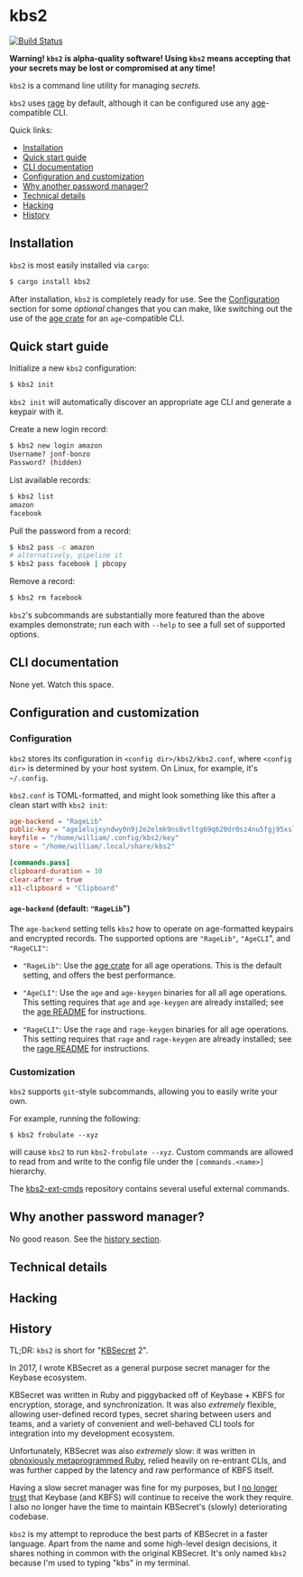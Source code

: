 kbs2
====

[![Build Status](https://img.shields.io/github/workflow/status/woodruffw/kbs2/CI/master)](https://github.com/woodruffw/kbs2/actions?query=workflow%3ACI)

**Warning! `kbs2` is alpha-quality software! Using `kbs2` means accepting that your secrets may be lost or compromised at any time!**

`kbs2` is a command line utility for managing *secrets*.

`kbs2` uses [rage](https://github.com/str4d/rage) by default, although it can be configured use any
[age](https://github.com/FiloSottile/age)-compatible CLI.

Quick links:

* [Installation](#installation)
* [Quick start guide](#quick-start-guide)
* [CLI documentation](#cli-documentation)
* [Configuration and customization](#configuration-and-customization)
* [Why another password manager?](#why-another-password-manager)
* [Technical details](#technical-details)
* [Hacking](#hacking)
* [History](#history)

## Installation

`kbs2` is most easily installed via `cargo`:

```bash
$ cargo install kbs2
```

After installation, `kbs2` is completely ready for use. See the
[Configuration](#configuration) section for some *optional* changes that you can
make, like switching out the use of the [age crate](https://docs.rs/age/)
for an `age`-compatible CLI.

## Quick start guide

Initialize a new `kbs2` configuration:

```bash
$ kbs2 init
```

`kbs2 init` will automatically discover an appropriate age CLI and generate a keypair with it.

Create a new login record:

```bash
$ kbs2 new login amazon
Username? jonf-bonzo
Password? (hidden)
```

List available records:

```bash
$ kbs2 list
amazon
facebook
```

Pull the password from a record:

```bash
$ kbs2 pass -c amazon
# alternatively, pipeline it
$ kbs2 pass facebook | pbcopy
```

Remove a record:

```bash
$ kbs2 rm facebook
```

`kbs2`'s subcommands are substantially more featured than the above examples demonstrate;
run each with `--help` to see a full set of supported options.

## CLI documentation

None yet. Watch this space.

## Configuration and customization

### Configuration

`kbs2` stores its configuration in `<config dir>/kbs2/kbs2.conf`, where `<config dir>` is determined
by your host system. On Linux, for example, it's `~/.config`.

`kbs2.conf` is TOML-formatted, and might look something like this after a clean start with `kbs2 init`:

```toml
age-backend = "RageLib"
public-key = "age1elujxyndwy0n9j2e2elmk9ns8vtltg69q620dr0sz4nu5fgj95xsl2peea"
keyfile = "/home/william/.config/kbs2/key"
store = "/home/william/.local/share/kbs2"

[commands.pass]
clipboard-duration = 10
clear-after = true
x11-clipboard = "Clipboard"
```

#### `age-backend` (default: `"RageLib`")

The `age-backend` setting tells `kbs2` how to operate on age-formatted keypairs and encrypted
records. The supported options are `"RageLib"`, `"AgeCLI`", and `"RageCLI"`:

* `"RageLib"`: Use the [age crate](https://docs.rs/age/) for all age operations. This is the default
setting, and offers the best performance.

* `"AgeCLI"`: Use the `age` and `age-keygen` binaries for all all age operations. This setting
requires that `age` and `age-keygen` are already installed; see the
[age README](https://github.com/FiloSottile/age#installation) for instructions.

* `"RageCLI"`: Use the `rage` and `rage-keygen` binaries for all age operations. This setting
requires that `rage` and `rage-keygen` are already installed; see the
[rage README](https://github.com/str4d/rage#installation) for instructions.

### Customization

`kbs2` supports `git`-style subcommands, allowing you to easily write your own.

For example, running the following:

```
$ kbs2 frobulate --xyz
```

will cause `kbs2` to run `kbs2-frobulate --xyz`. Custom commands are allowed to read from and
write to the config file under the `[commands.<name>]` hierarchy.

The [kbs2-ext-cmds](https://github.com/woodruffw/kbs2-ext-cmds) repository contains several useful
external commands.

## Why another password manager?

No good reason. See the [history section](#history).

## Technical details

## Hacking

## History

TL;DR: `kbs2` is short for "[KBSecret](https://github.com/kbsecret/kbsecret) 2".

In 2017, I wrote KBSecret as a general purpose secret manager for the Keybase ecosystem.

KBSecret was written in Ruby and piggybacked off of Keybase + KBFS for encryption, storage,
and synchronization. It was also *extremely* flexible, allowing user-defined record types, secret
sharing between users and teams, and a variety of convenient and well-behaved CLI tools for
integration into my development ecosystem.

Unfortunately, KBSecret was also *extremely* slow: it was written in
[obnoxiously metaprogrammed Ruby](https://github.com/kbsecret/kbsecret/blob/20ac2bf/lib/kbsecret/config.rb#L175),
relied heavily on re-entrant CLIs, and was further capped by the latency and raw performance of KBFS
itself.

Having a slow secret manager was fine for my purposes, but I
[no longer trust](https://keybase.io/blog/keybase-joins-zoom) that Keybase (and KBFS) will continue
to receive the work they require. I also no longer have the time to maintain KBSecret's (slowly)
deteriorating codebase.

`kbs2` is my attempt to reproduce the best parts of KBSecret in a faster language. Apart from the
name and some high-level design decisions, it shares nothing in common with the original KBSecret.
It's only named `kbs2` because I'm used to typing "kbs" in my terminal.

